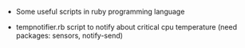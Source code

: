 * Some useful scripts in ruby programming language
+ tempnotifier.rb script to notify about critical cpu temperature (need packages: sensors, notify-send)